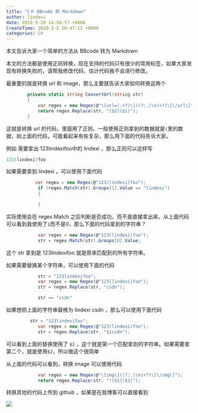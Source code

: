 ```yaml
---
title: "C＃ BBcode 转 Markdown"
author: lindexi
date: 2018-5-20 14:58:57 +0800
CreateTime: 2020-3-5 10:47:12 +0800
categories: C#
---
```


本文告诉大家一个简单的方法从 BBcode 转为 Markdown

<!--more-->



本文的方法都是使用正则转换，现在支持的代码只有很少的常用标签，如果大家发现有转换失败的，请帮我修改代码，估计代码我不会进行修改。

最重要的就是转换 url 和 image，那么主要就告诉大家如何转换这两个

```csharp
        private static string ConvertUrl(string str)
        {
            var regex = new Regex(@"\[url=(.+?)\]((?:.|\n)+?)\[\/url\]");
            return regex.Replace(str, "[$2]($1)");
        }
```

这就是转换 url 的代码，里面用了正则。一般使用正则拿到的数据就是`(`里的数据，如上面的代码，可能看起来有些复杂，那么用下面的代码告诉大家。

例如 需要拿出 123lindexifoo中的 lindexi  ，那么正则可以这样写

```csharp
123(lindexi)foo
```

如果需要拿到 lindexi ，可以使用下面代码

```csharp
           var regex = new Regex(@"123(lindexi)foo");
            if (regex.Match(str).Groups[1].Value == "lindexi")
            {
                
            }
```

实际使用会在 regex.Match 之后判断是否成功，而不是直接拿出来。从上面代码可以看到我使用了`1`而不是0，那么下面的代码拿到的字符串？

```csharp
            var regex = new Regex(@"123(lindexi)foo");
            str = regex.Match(str).Groups[0].Value;
```

这个 str 拿到是 123lindexifoo 就是原来匹配到的所有字符串。

如果需要替换某个字符串，可以使用下面的代码

```csharp
            str = "123lindexifoo";
            var regex = new Regex(@"123(lindexi)foo");
            str = regex.Replace(str, "csdn");

            str == "csdn"
```

如果想把上面的字符串替换为 lindexi csdn ，那么可以使用下面代码

```csharp
         str = "123lindexifoo";
            var regex = new Regex(@"123(lindexi)foo");
            str = regex.Replace(str, "$1csdn");
```

可以看到上面的替换使用了 `$1` ，这个就是第一个匹配拿到的字符串。如果需要拿第二个，就是使用`$2`，所以做这个很简单

从上面的代码可以看到，转换 image 可以使用代码

```csharp
            var regex = new Regex(@"\[img\]((?:.|\n)+?)\[\/img\]");
            return regex.Replace(str, "![$1]($1)");
```

转换其他的代码上传到 github ，如果是在我博客可以直接看到

<script src="https://gist.github.com/lindexi/3ba74c909b23d6426c779d0a8eb435c3.js"></script>

![](https://i.loli.net/2018/04/08/5ac9ffc7abb33.jpg)

